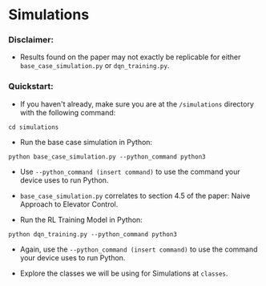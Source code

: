 # Simulations

### Disclaimer:

* Results found on the paper may not exactly be replicable for either `base_case_simulation.py` or `dqn_training.py`.

### Quickstart:

* If you haven't already, make sure you are at the `/simulations` directory with the following command:
```
cd simulations
```

* Run the base case simulation in Python:
```
python base_case_simulation.py --python_command python3
```
* Use ``--python_command (insert command)`` to use the command your device uses to run Python.

* `base_case_simulation.py` correlates to section 4.5 of the paper: Naive Approach to Elevator Control.

* Run the RL Training Model in Python:
```
python dqn_training.py --python_command python3
```
* Again, use the ``--python_command (insert command)`` to use the command your device uses to run Python.

* Explore the classes we will be using for Simulations at `classes`.